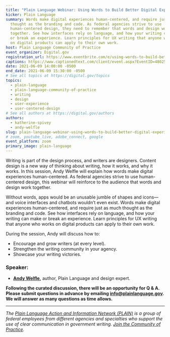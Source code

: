 ```yaml
---
title: "Plain Language Webinar: Using Words to Build Better Digital Experiences"
kicker: Plain Language
summary: Words make digital experiences human-centered, and require just as much
  thought as the branding and code. As federal agencies strive to use
  human-centered design, they need to remember that words and design work
  together. See how interfaces rely on language, and how your writing can make
  or break an experience. Learn principles for UX writing that anyone who works
  on digital products can apply to their own work.
host: Plain Language Community of Practice
event_organizer: Digital.gov
registration_url: https://www.eventbrite.com/e/using-words-to-build-better-digital-experiences-tickets-157093068597
captions: https://www.captionedtext.com/client/event.aspx?EventID=4802545&CustomerID=321
date: 2021-06-09 14:00:00 -0500
end_date: 2021-06-09 15:30:00 -0500
# See all topics at https://digital.gov/topics
topics:
  - plain-language
  - plain-language-community-of-practice
  - writing
  - design
  - user-experience
  - user-centered-design
# See all authors at https://digital.gov/authors
authors:
  - katherine-spivey
  - andy-welfle
slug: plain-language-webinar-using-words-to-build-better-digital-experiences
# zoom, youtube_live, adobe_connect, google
event_platform: zoom
primary_image: plain-language
---
```

Writing is part of the design process, and writers are designers. Content design is a new way of thinking about writing, how it works, and why it works. In this session, Andy Welfle will explain how words make digital experiences human-centered. As federal agencies strive to use human-centered design, this webinar will reinforce to the audience that words and design work together.

Without words, apps would be an unusable jumble of shapes and icons—and voice interfaces and chatbots wouldn’t even exist. Words make digital experiences human-centered, and require just as much thought as the branding and code. See how interfaces rely on language, and how your writing can make or break an experience. Learn principles for UX writing that anyone who works on digital products can apply to their own work. 

During the session, Andy will discuss how to:

* Encourage and grow writers (at every level).
* Strengthen the writing community in your agency.
* Showcase your writing victories.

### Speaker:

* **[Andy Welfle](https://digital.gov/authors/andy-welfle/),** author, Plain Language and design expert.

**Following the curated discussion, there will be an opportunity for Q & A. Please submit questions in advance by emailing [info@plainlanguage.gov](mailto:info@plainlanguage.gov). We will answer as many questions as time allows.**

- - -

*The [Plain Language Action and Information Network (PLAIN)](https://www.plainlanguage.gov/) is a group of federal employees from different agencies and specialties who support the use of clear communication in government writing. [Join the Community of Practice](https://digital.gov/communities/plain-language/).*